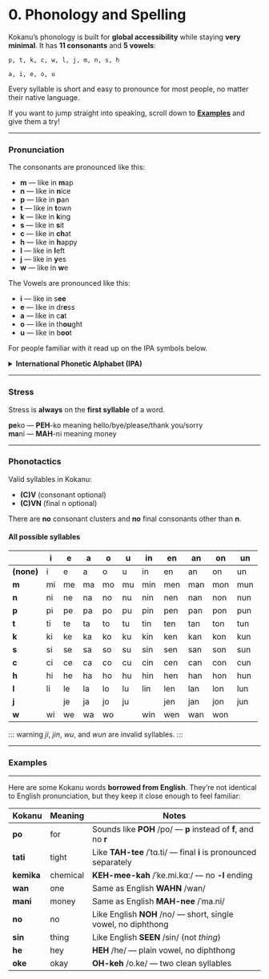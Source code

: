 # 0. Phonology and Spelling

Kokanu’s phonology is built for **global accessibility** while staying **very minimal**.
It has **11 consonants** and **5 vowels**:

```p, t, k, c, w, l, j, m, n, s, h```

```a, i, e, o, u```

Every syllable is short and easy to pronounce for most people, no matter their native language.

If you want to jump straight into speaking, scroll down to [**Examples**](#examples) and give them a try!

---

### Pronunciation

The consonants are pronounced like this:

* **m** — like in **m**ap
* **n** — like in **n**ice
* **p** — like in **p**an
* **t** — like in **t**own
* **k** — like in **k**ing
* **s** — like in **s**it
* **c** — like in **ch**at
* **h** — like in **h**appy
* **l** — like in **l**eft
* **j** — like in **y**es
* **w** — like in **w**e

The Vowels are pronounced like this:

* **i** — like in s**ee**
* **e** — like in dr**e**ss
* **a** — like in c**a**t
* **o** — like in th**ou**ght
* **u** — like in b**oo**t

For people familiar with it read up on the IPA symbols below.

<details>
  <summary><strong>International Phonetic Alphabet (IPA)</strong></summary>
### International Phonetic Alphabet (IPA)

Each letter has a preferred IPA value, but variation is allowed to make Kokanu friendly to a wide range of native-language accents:

* **⟨m⟩** – /m/
* **⟨n⟩** – /n/
* **⟨p⟩** – /p/
* **⟨t⟩** – /t/ \[tʰ] or \[d] allowed
* **⟨k⟩** – /k/ \[kʰ] or \[g] allowed
* **⟨s⟩** – /s/ \[ʃ], \[z], \[ʒ] allowed
* **⟨c⟩** – /t͡ʃ/, also \[t͡s] or \[d͡ʒ]
* **⟨h⟩** – /h/ \[x] allowed
* **⟨l⟩** – /l/
* **⟨j⟩** – /j/
* **⟨w⟩** – /w/ \[v], \[β], or \[ʋ] allowed
* **⟨i⟩** – /i/ \[ɪ] allowed
* **⟨e⟩** – /e̞/ \[e] or \[ɛ] allowed
* **⟨a⟩** – /ä/ \[a], \[ɑ], \[æ], \[ɐ] allowed
* **⟨o⟩** – /o̞/ \[o] or \[ɔ] allowed
* **⟨u⟩** – /u/ \[ʊ], \[ɯ], or \[ʉ] allowed

Some vowel or consonant pairs that sound very similar across languages are never used to distinguish words in the Kokanu dictionary.
</details>

---

### Stress

Stress is **always** on the **first syllable** of a word.

**pe**ko — **PEH**-ko meaning hello/bye/please/thank you/sorry  
**ma**ni — **MAH**-ni meaning money

---

### Phonotactics

Valid syllables in Kokanu:

* **(C)V** (consonant optional)
* **(C)VN** (final n optional)

There are **no** consonant clusters and **no** final consonants other than **n**.

#### All possible syllables

|            | i  | e  | a  | o  | u  | in  | en  | an  | on  | un  |
| ---------- | -- | -- | -- | -- | -- | --- | --- | --- | --- | --- |
| **(none)** | i  | e  | a  | o  | u  | in  | en  | an  | on  | un  |
| **m**      | mi | me | ma | mo | mu | min | men | man | mon | mun |
| **n**      | ni | ne | na | no | nu | nin | nen | nan | non | nun |
| **p**      | pi | pe | pa | po | pu | pin | pen | pan | pon | pun |
| **t**      | ti | te | ta | to | tu | tin | ten | tan | ton | tun |
| **k**      | ki | ke | ka | ko | ku | kin | ken | kan | kon | kun |
| **s**      | si | se | sa | so | su | sin | sen | san | son | sun |
| **c**      | ci | ce | ca | co | cu | cin | cen | can | con | cun |
| **h**      | hi | he | ha | ho | hu | hin | hen | han | hon | hun |
| **l**      | li | le | la | lo | lu | lin | len | lan | lon | lun |
| **j**      |    | je | ja | jo | ju |     | jen | jan | jon | jun |
| **w**      | wi | we | wa | wo |    | win | wen | wan | won |     |

::: warning
*ji*, *jin*, *wu*, and *wun* are invalid syllables.
:::

---

### Examples
----------

Here are some Kokanu words **borrowed from English**. They’re not identical to English pronunciation, but they keep it close enough to feel familiar:

| Kokanu     | Meaning  | Notes                                                                       |
| ---------- | -------- | --------------------------------------------------------------------------- |
| **po**     | for      | Sounds like **POH** /po/ — **p** instead of **f**, and no **r**             |
| **tati**   | tight    | Like **TAH-tee** /ˈtɑ.ti/ — final **i** is pronounced separately            |
| **kemika** | chemical | **KEH-mee-kah** /ˈke.mi.kɑː/ — no **-l** ending                             |
| **wan**    | one      | Same as English **WAHN** /wan/                                              |
| **mani**   | money    | Same as English **MAH-nee** /ˈma.ni/                                        |
| **no**     | no       | Like English **NOH** /no/ — short, single vowel, no diphthong               |
| **sin**    | thing    | Like English **SEEN** /sin/ (not *thing*)                                   |
| **he**     | hey      | **HEH** /he/ — plain vowel, no diphthong                                    |
| **oke**    | okay     | **OH-keh** /o.ke/ — two clean syllables                                     |
